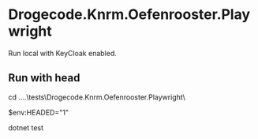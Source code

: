 # Drogecode.Knrm.Oefenrooster.Playwright

Run local with KeyCloak enabled.

## Run with head

cd ..\..\tests\Drogecode.Knrm.Oefenrooster.Playwright\

$env:HEADED="1"

dotnet test